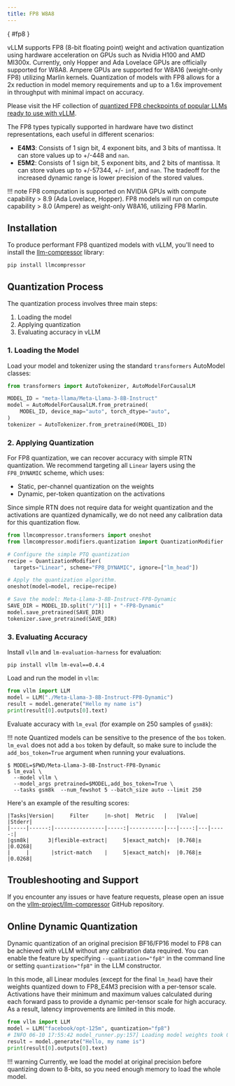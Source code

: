 ```yaml
---
title: FP8 W8A8
---
```

[](){ #fp8 }

vLLM supports FP8 (8-bit floating point) weight and activation quantization using hardware acceleration on GPUs such as Nvidia H100 and AMD MI300x.
Currently, only Hopper and Ada Lovelace GPUs are officially supported for W8A8.
Ampere GPUs are supported for W8A16 (weight-only FP8) utilizing Marlin kernels.
Quantization of models with FP8 allows for a 2x reduction in model memory requirements and up to a 1.6x improvement in throughput with minimal impact on accuracy.

Please visit the HF collection of [quantized FP8 checkpoints of popular LLMs ready to use with vLLM](https://huggingface.co/collections/neuralmagic/fp8-llms-for-vllm-666742ed2b78b7ac8df13127).

The FP8 types typically supported in hardware have two distinct representations, each useful in different scenarios:

- **E4M3**: Consists of 1 sign bit, 4 exponent bits, and 3 bits of mantissa. It can store values up to +/-448 and `nan`.
- **E5M2**: Consists of 1 sign bit, 5 exponent bits, and 2 bits of mantissa. It can store values up to +/-57344, +/- `inf`, and `nan`. The tradeoff for the increased dynamic range is lower precision of the stored values.

!!! note
    FP8 computation is supported on NVIDIA GPUs with compute capability > 8.9 (Ada Lovelace, Hopper).
    FP8 models will run on compute capability > 8.0 (Ampere) as weight-only W8A16, utilizing FP8 Marlin.

## Installation

To produce performant FP8 quantized models with vLLM, you'll need to install the [llm-compressor](https://github.com/vllm-project/llm-compressor/) library:

```console
pip install llmcompressor
```

## Quantization Process

The quantization process involves three main steps:

1. Loading the model
2. Applying quantization
3. Evaluating accuracy in vLLM

### 1. Loading the Model

Load your model and tokenizer using the standard `transformers` AutoModel classes:

```python
from transformers import AutoTokenizer, AutoModelForCausalLM

MODEL_ID = "meta-llama/Meta-Llama-3-8B-Instruct"
model = AutoModelForCausalLM.from_pretrained(
    MODEL_ID, device_map="auto", torch_dtype="auto",
)
tokenizer = AutoTokenizer.from_pretrained(MODEL_ID)
```

### 2. Applying Quantization

For FP8 quantization, we can recover accuracy with simple RTN quantization. We recommend targeting all `Linear` layers using the `FP8_DYNAMIC` scheme, which uses:

- Static, per-channel quantization on the weights
- Dynamic, per-token quantization on the activations

Since simple RTN does not require data for weight quantization and the activations are quantized dynamically, we do not need any calibration data for this quantization flow.

```python
from llmcompressor.transformers import oneshot
from llmcompressor.modifiers.quantization import QuantizationModifier

# Configure the simple PTQ quantization
recipe = QuantizationModifier(
  targets="Linear", scheme="FP8_DYNAMIC", ignore=["lm_head"])

# Apply the quantization algorithm.
oneshot(model=model, recipe=recipe)

# Save the model: Meta-Llama-3-8B-Instruct-FP8-Dynamic
SAVE_DIR = MODEL_ID.split("/")[1] + "-FP8-Dynamic"
model.save_pretrained(SAVE_DIR)
tokenizer.save_pretrained(SAVE_DIR)
```

### 3. Evaluating Accuracy

Install `vllm` and `lm-evaluation-harness` for evaluation:

```console
pip install vllm lm-eval==0.4.4
```

Load and run the model in `vllm`:

```python
from vllm import LLM
model = LLM("./Meta-Llama-3-8B-Instruct-FP8-Dynamic")
result = model.generate("Hello my name is")
print(result[0].outputs[0].text)
```

Evaluate accuracy with `lm_eval` (for example on 250 samples of `gsm8k`):

!!! note
    Quantized models can be sensitive to the presence of the `bos` token. `lm_eval` does not add a `bos` token by default, so make sure to include the `add_bos_token=True` argument when running your evaluations.

```console
$ MODEL=$PWD/Meta-Llama-3-8B-Instruct-FP8-Dynamic
$ lm_eval \
  --model vllm \
  --model_args pretrained=$MODEL,add_bos_token=True \
  --tasks gsm8k  --num_fewshot 5 --batch_size auto --limit 250
```

Here's an example of the resulting scores:

```text
|Tasks|Version|     Filter     |n-shot|  Metric   |   |Value|   |Stderr|
|-----|------:|----------------|-----:|-----------|---|----:|---|-----:|
|gsm8k|      3|flexible-extract|     5|exact_match|↑  |0.768|±  |0.0268|
|     |       |strict-match    |     5|exact_match|↑  |0.768|±  |0.0268|
```

## Troubleshooting and Support

If you encounter any issues or have feature requests, please open an issue on the [vllm-project/llm-compressor](https://github.com/vllm-project/llm-compressor/issues) GitHub repository.

## Online Dynamic Quantization

Dynamic quantization of an original precision BF16/FP16 model to FP8 can be achieved with vLLM without any calibration data required. You can enable the feature by specifying `--quantization="fp8"` in the command line or setting `quantization="fp8"` in the LLM constructor.

In this mode, all Linear modules (except for the final `lm_head`) have their weights quantized down to FP8_E4M3 precision with a per-tensor scale. Activations have their minimum and maximum values calculated during each forward pass to provide a dynamic per-tensor scale for high accuracy. As a result, latency improvements are limited in this mode.

```python
from vllm import LLM
model = LLM("facebook/opt-125m", quantization="fp8")
# INFO 06-10 17:55:42 model_runner.py:157] Loading model weights took 0.1550 GB
result = model.generate("Hello, my name is")
print(result[0].outputs[0].text)
```

!!! warning
    Currently, we load the model at original precision before quantizing down to 8-bits, so you need enough memory to load the whole model.
